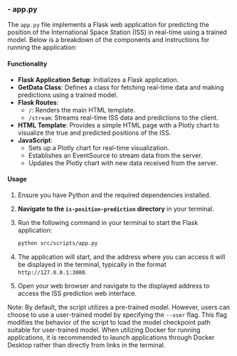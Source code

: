 ### - app.py

The `app.py` file implements a Flask web application for predicting the position of the International Space Station (ISS) in real-time using a trained model. Below is a breakdown of the components and instructions for running the application:

#### Functionality

- **Flask Application Setup**: Initializes a Flask application.
- **GetData Class**: Defines a class for fetching real-time data and making predictions using a trained model.
- **Flask Routes**:
  - `/`: Renders the main HTML template.
  - `/stream`: Streams real-time ISS data and predictions to the client.
- **HTML Template**: Provides a simple HTML page with a Plotly chart to visualize the true and predicted positions of the ISS.
- **JavaScript**:
  - Sets up a Plotly chart for real-time visualization.
  - Establishes an EventSource to stream data from the server.
  - Updates the Plotly chart with new data received from the server.

#### Usage

1. Ensure you have Python and the required dependencies installed.
2. **Navigate to the `is-position-prediction` directory** in your terminal.
3. Run the following command in your terminal to start the Flask application:

    ```bash
    python src/scripts/app.py
    ```

4. The application will start, and the address where you can access it will be displayed in the terminal, typically in the format `http://127.0.0.1:3000`.

5. Open your web browser and navigate to the displayed address to access the ISS prediction web interface.

Note: By default, the script utilizes a pre-trained model. However, users can choose to use a user-trained model by specifying the `--user` flag. This flag modifies the behavior of the script to load the model checkpoint path suitable for user-trained model.
When utilizing Docker for running applications, it is recommended to launch applications through Docker Desktop rather than directly from links in the terminal. 